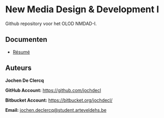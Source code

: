 New Media Design & Development I
================================
Github repository voor het OLOD NMDAD-I.

Documenten
----------
* [Résumé](docs/resume.md)

Auteurs
-------
**Jochen De Clercq**

**GitHub Account:** https://github.com/jochdecl

**Bitbucket Account:** https://bitbucket.org/jochdecl/

**Email:** jochen.declercq@student.arteveldehs.be
